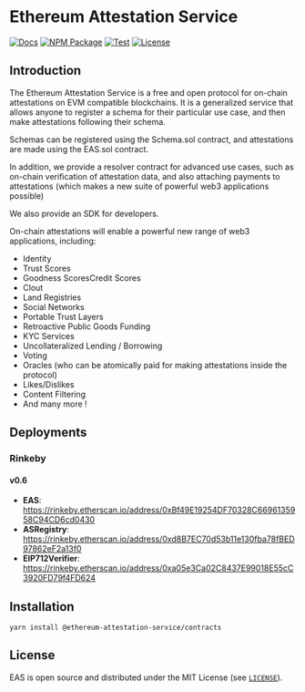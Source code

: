 # Ethereum Attestation Service

[![Docs](https://img.shields.io/badge/docs-%F0%9F%93%84-blue)](https://eas.eth.link)
[![NPM Package](https://img.shields.io/npm/v/@ethereum-attestation-service/contracts.svg)](https://www.npmjs.org/package/@ethereum-attestation-service/contracts)
[![Test](https://github.com/ethereum-attestation-service/contracts/actions/workflows/workflow.yml/badge.svg)](https://github.com/ethereum-attestation-service/contracts/actions/workflows/workflow.yml)
[![License](https://img.shields.io/github/license/ethereum-attestation-service/eas-contracts?style=flat-square)](https://github.com/ethereum-attestation-service/eas-contracts/blob/master/LICENSE)

## Introduction

The Ethereum Attestation Service is a free and open protocol for on-chain attestations on EVM compatible blockchains.  It is a generalized service that allows anyone to register a schema for their particular use case, and then make attestations following their schema.

Schemas can be registered using the Schema.sol contract, and attestations are made using the EAS.sol contract.

In addition, we provide a resolver contract for advanced use cases, such as on-chain verification of attestation data, and also attaching payments to attestations (which makes a new suite of powerful web3 applications possible)

We also provide an SDK for developers.

On-chain attestations will enable a powerful new range of web3 applications, including:

* Identity
* Trust Scores
* Goodness ScoresCredit Scores
* Clout
* Land Registries
* Social Networks
* Portable Trust Layers
* Retroactive Public Goods Funding
* KYC Services
* Uncollateralized Lending / Borrowing
* Voting
* Oracles (who can be atomically paid for making attestations inside the protocol)
* Likes/Dislikes
* Content Filtering
* And many more !

## Deployments

### Rinkeby

#### v0.6

* **EAS**: <https://rinkeby.etherscan.io/address/0xBf49E19254DF70328C6696135958C94CD6cd0430>
* **ASRegistry**: <https://rinkeby.etherscan.io/address/0xd8B7EC70d53b11e130fba78fBED97862eF2a13f0>
* **EIP712Verifier**: <https://rinkeby.etherscan.io/address/0xa05e3Ca02C8437E99018E55cC3920FD79f4FD624>

## Installation

```console
yarn install @ethereum-attestation-service/contracts
```

## License

EAS is open source and distributed under the MIT License (see [`LICENSE`](./LICENSE)).
